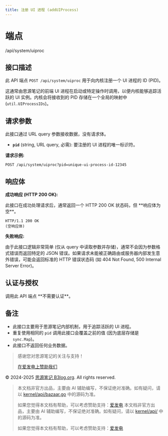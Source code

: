 ```yaml
---
title: 注册 UI 进程 (addUIProcess)
---
```

# 端点

/api/system/uiproc

## 接口描述

此 API 端点 `POST /api/system/uiproc` 用于向内核注册一个 UI 进程的 ID (PID)。

这通常由思源笔记的前端 UI 进程在启动或特定操作时调用，以便内核能够追踪活跃的 UI 实例。内核会将接收到的 PID 存储在一个全局的映射中 (`util.UIProcessIDs`)。

## 请求参数

此接口通过 URL query 参数接收数据，没有请求体。

-   **`pid`** (string, URL query, 必需): 要注册的 UI 进程的唯一标识符。

**请求示例:**

```text
POST /api/system/uiproc?pid=unique-ui-process-id-12345
```

## 响应体

**成功响应 (HTTP 200 OK):**

此接口在成功处理请求后，通常返回一个 HTTP 200 OK 状态码，但 \*\*响应体为空\*\*。

```text
HTTP/1.1 200 OK
(空响应体)
```

**失败响应:**

由于此接口逻辑非常简单 (仅从 query 中读取参数并存储)，通常不会因为参数格式错误而返回特定的 JSON 错误。如果请求未能被正确路由或服务器内部发生意外错误，可能会返回标准的 HTTP 错误状态码 (如 404 Not Found, 500 Internal Server Error)。

## 认证与授权

调用此 API 端点 \*\*不需要认证\*\*。

## 备注

-   此接口主要用于思源笔记内部机制，用于追踪活跃的 UI 进程。
-   重复使用相同的 `pid` 调用此接口会覆盖之前的值 (因为底层存储是 `sync.Map`)。
-   此接口不返回任何业务数据。

> 感谢您对思源笔记的关注与支持！
> 
> [在爱发电上赞助我们](https://afdian.com/a/leolee9086?tab=feed)

© 2024-2025 [思源笔记 B3log.org](https://b3log.org/siyuan). All rights reserved.
> 本文档非官方出品，主要由 AI 辅助编写，不保证绝对准确。如有疑问，请以 [kernel/api/bazaar.go](https://github.com/siyuan-note/siyuan/blob/master/kernel/api/bazaar.go) 中的源码为准。
> 
> 如果您觉得本文档有帮助，可以考虑赞助支持：[爱发电](https://afdian.com/a/leolee9086?tab=feed)
> 本文档非官方出品，主要由 AI 辅助编写，不保证绝对准确。如有疑问，请以 [kernel/api/](https://github.com/siyuan-note/siyuan/blob/master/kernel/api/) 中的源码为准。
> 
> 如果您觉得本文档有帮助，可以考虑赞助支持：[爱发电](https://afdian.com/a/leolee9086?tab=feed)
